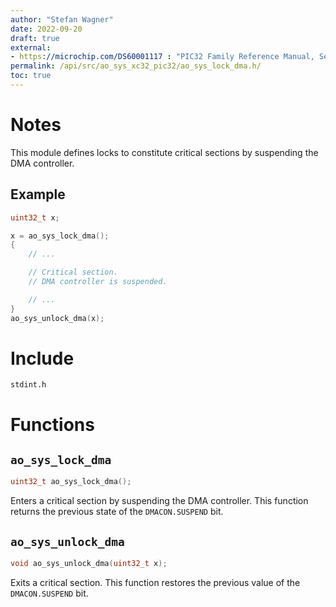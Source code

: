```yaml
---
author: "Stefan Wagner"
date: 2022-09-20
draft: true
external:
- https://microchip.com/DS60001117 : "PIC32 Family Reference Manual, Section 31, DMA Controller"
permalink: /api/src/ao_sys_xc32_pic32/ao_sys_lock_dma.h/
toc: true
---
```


# Notes

This module defines locks to constitute critical sections by suspending the DMA controller.

## Example

```c
uint32_t x;

x = ao_sys_lock_dma();
{
    // ...

    // Critical section.
    // DMA controller is suspended.

    // ...
}
ao_sys_unlock_dma(x);
```

# Include

`stdint.h`

# Functions

## `ao_sys_lock_dma`

```c
uint32_t ao_sys_lock_dma();
```

Enters a critical section by suspending the DMA controller. This function returns the previous state of the `DMACON.SUSPEND` bit.

## `ao_sys_unlock_dma`

```c
void ao_sys_unlock_dma(uint32_t x);
```

Exits a critical section. This function restores the previous value of the `DMACON.SUSPEND` bit.
